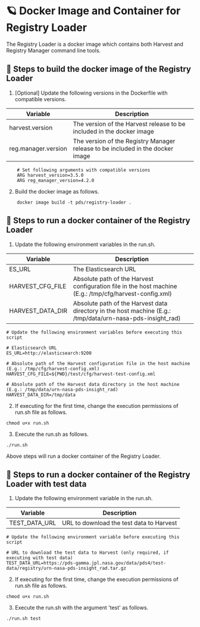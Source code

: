 # 🪐 Docker Image and Container for Registry Loader

The Registry Loader is a docker image which contains both Harvest and Registry Manager command line tools.

## 🏃 Steps to build the docker image of the Registry Loader

1. [Optional] Update the following versions in the Dockerfile with compatible versions.

| Variable            | Description |
| ------------------- | ------------|
| harvest.version     | The version of the Harvest release to be included in the docker image|
| reg.manager.version | The version of the Registry Manager release to be included in the docker image|

```    
    # Set following arguments with compatible versions
    ARG harvest_version=3.5.0
    ARG reg_manager_version=4.2.0
```

2. Build the docker image as follows.

```
    docker image build -t pds/registry-loader .
```

## 🏃 Steps to run a docker container of the Registry Loader

1. Update the following environment variables in the run.sh.

| Variable          | Description |
| ----------------- | ------------|
| ES_URL            | The Elasticsearch URL |
| HARVEST_CFG_FILE  | Absolute path of the Harvest configuration file in the host machine (E.g.: /tmp/cfg/harvest-config.xml) |
| HARVEST_DATA_DIR  | Absolute path of the Harvest data directory in the host machine (E.g.: /tmp/data/urn-nasa-pds-insight_rad) |

```    
# Update the following environment variables before executing this script

# Elasticsearch URL
ES_URL=http://elasticsearch:9200

# Absolute path of the Harvest configuration file in the host machine (E.g.: /tmp/cfg/harvest-config.xml)
HARVEST_CFG_FILE=${PWD}/test/cfg/harvest-test-config.xml

# Absolute path of the Harvest data directory in the host machine (E.g.: /tmp/data/urn-nasa-pds-insight_rad)
HARVEST_DATA_DIR=/tmp/data
```

2. If executing for the first time, change the execution permissions of run.sh file as follows.

```
chmod u+x run.sh
```

3. Execute the run.sh as follows.

```
./run.sh
```

Above steps will run a docker container of the Registry Loader.

## 🏃 Steps to run a docker container of the Registry Loader with test data

1. Update the following environment variable in the run.sh.

| Variable          | Description |
| ----------------- | ------------|
| TEST_DATA_URL     | URL to download the test data to Harvest |

```    
# Update the following environment variable before executing this script

# URL to download the test data to Harvest (only required, if executing with test data)
TEST_DATA_URL=https://pds-gamma.jpl.nasa.gov/data/pds4/test-data/registry/urn-nasa-pds-insight_rad.tar.gz
```

2. If executing for the first time, change the execution permissions of run.sh file as follows.

```
chmod u+x run.sh
```

3. Execute the run.sh with the argument 'test' as follows.

```
./run.sh test
```